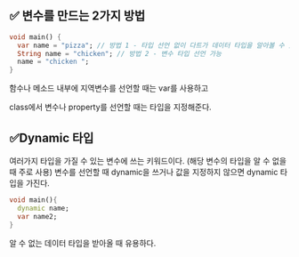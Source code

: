 ## ✅ 변수를 만드는 2가지 방법

```dart
void main() {
  var name = "pizza"; // 방법 1 - 타입 선언 없이 다트가 데이터 타입을 알아볼 수 있음
  String name = "chicken"; // 방법 2 - 변수 타입 선언 가능
  name = "chicken ";
}
```
함수나 메소드 내부에 지역변수를 선언할 때는 var를 사용하고

class에서 변수나 property를 선언할 때는 타입을 지정해준다.

## ✅Dynamic 타입

여러가지 타입을 가질 수 있는 변수에 쓰는 키워드이다. (해당 변수의 타입을 알 수 없을 때 주로 사용)
변수를 선언할 때 dynamic을 쓰거나 값을 지정하지 않으면 dynamic 타입을 가진다.
```dart 
void main(){
  dynamic name;
  var name2;
}
```
알 수 없는 데이터 타입을 받아올 때 유용하다.
